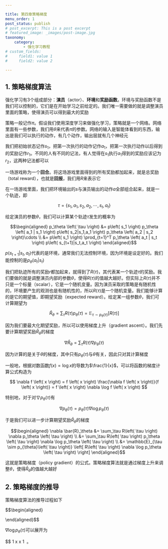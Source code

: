 ```yaml
---

title: 第四章策略梯度
menu_order: 1
post_status: publish
# post_excerpt: This is a post excerpt
# featured_image: _images/post-image.jpg
taxonomy:
    category:
        - 强化学习教程
# custom_fields:
#     field1: value 1
#     field2: value 2

---
```


## 1. 策略梯度算法

强化学习有3个组成部分：**演员**（actor）、**环境**和**奖励函数**。环境与奖励函数不是我们可以控制的，它们是在开始学习之前给定的。我们唯一需要做的就是调整演员里面的策略，使得演员可以得到最大的奖励

策略一般记作$\pi$。假设我们使用深度学习来做强化学习，策略就是一个网络。网络里面有一些参数，我们用$\theta$来代表$\pi$的参数。网络的输入是智能体看到的东西，输出是我们可以执行的动作，有几个动作，输出层就有几个神经元

我们把初始状态记作$s_1$，把第一次执行的动作记作$a_1$，把第一次执行动作以后得到的奖励记作$r_1$。不同的人有不同的记法，有人觉得在$s_1$执行$a_1$得到的奖励应该记为$r_2$，这两种记法都可以

一场游戏称为一个**回合**。将这场游戏里面得到的所有奖励都加起来，就是总奖励（total reward），也就是**回报**，我们用$R$来表示它

在一场游戏里面，我们把环境输出的$s$与演员输出的动作$a$全部组合起来，就是一个轨迹，即

$$
\tau = \{ s_1, a_1, s_2, a_2, \cdots, s_t, a_t \}
$$

给定演员的参数$\theta$，我们可以计算某个轨迹$\tau$发生的概率为

$$\begin{aligned}
p_\theta \left( \tau \right) &= p\left( s_1 \right) p_\theta \left( a_1 | s_1 \right) p\left( s_2|s_1,a_1 \right) p_\theta \left( a_2 | s_2 \right)\cdots \\
&= p\left( s_1 \right) \prod_{t=1}^T  p_\theta \left( a_t | s_t \right) p\left( s_{t+1}|s_t,a_t \right)
\end{aligned}$$

$p\left( s_{t+1}|s_t,a_t \right)$代表的是环境，通常我们无法控制环境，因为环境是设定好的。我们能控制的是$p_\theta \left( a_t | s_t \right)$

我们把轨迹所有的奖励$r$都加起来，就得到了$R\left( \tau \right)$，其代表某一个轨迹$\tau$的奖励。我们要做的就是调整演员内部的参数$\theta$，使得$R\left( \tau \right)$的值越大越好。但实际上$R\left( \tau \right)$并不只是一个标量（scalar），它是一个随机变量。因为演员采取的策略是有随机性的，环境要产生的观测也是有随机性的，所以$R\left( \tau \right)$是一个随机变量。我们能够计算的是它的期望值，即期望奖励（expected reward）。给定某一组参数$\theta$，我们可计算期望为

$$
\bar{R}_\theta = \sum_\tau R\left( \tau \right) p_\theta \left( \tau \right) =  \mathbb{E}_{\tau \sim p_{\theta}\left( \tau \right)} \left[ R\left( \tau \right) \right]
$$

因为我们要最大化期望奖励，所以可以使用梯度上升（gradient ascent）。我们先要计算期望奖励$\bar{R}_\theta$的梯度

$$
\nabla \bar{R}_\theta = \sum_\tau R\left( \tau \right) \nabla p_\theta \left( \tau \right)
$$

因为计算的是关于$\theta$的梯度，其中只有$p_\theta \left( \tau \right)$与$\theta$有关，因此只对其计算梯度

一般地，根据对数函数$f \left( x \right) = \log x$的导数为$\frac{1}{x}$，可以将函数的梯度计算公式构造为

$$
\nabla f \left( x \right) = f \left( x \right) \frac{\nabla f \left( x \right)}{f \left( x \right)} = f \left( x \right) \nabla \log f \left( x \right)
$$

特别地，对于对$\nabla p_\theta \left( \tau \right)$有

$$
\nabla p_\theta \left( \tau \right) = p_\theta \left( \tau \right) \nabla \log p_\theta \left( \tau \right)
$$

于是我们可以进一步计算期望奖励$\bar{R}_\theta$的梯度

$$\begin{aligned}
\nabla \bar{R}_\theta &= \sum_\tau R\left( \tau \right) \nabla p_\theta \left( \tau \right) \\
&= \sum_\tau R\left( \tau \right) p_\theta \left( \tau \right) \nabla \log p_\theta \left( \tau \right) \\
&= \mathbb{E}_{\tau \sim p_{\theta}\left( \tau \right)} \left[ R\left( \tau \right) \nabla \log p_\theta \left( \tau \right) \right]
\end{aligned}$$

这就是策略梯度（policy gradient）的公式。策略梯度算法就是通过梯度上升来调整$\theta$，使得$\bar{R}_\theta$的值越大越好

## 2. 策略梯度的推导

策略梯度算法的推导过程如下

$$\begin{aligned}


\end{aligned}$$

$\nabla \log p_\theta \left( \tau \right)$可以展开为

$$
1
x
x
1
​
 。
